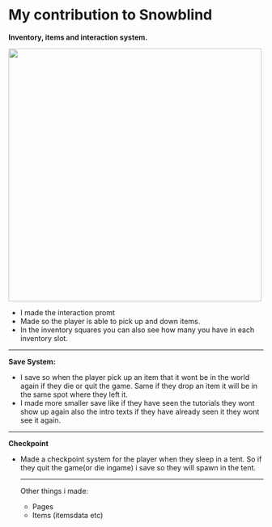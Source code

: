 # My contribution to Snowblind

<strong>Inventory, items and interaction system. </strong>

<img src="images/FM_FoodTutorial.gif" width="500">

* I made the interaction promt
* Made so the player is able to pick up and down items.
* In the inventory squares you can also see how many you have in each inventory slot. 
---
<strong> Save System: </strong>
* I save so when the player pick up an item that it wont be in the world again if they die or quit the game. Same if they drop an item it will be in the same spot where they left it.
* I made more smaller save like if they have seen the tutorials they wont show up again also the intro texts if they have already seen it they wont see it again.   
---
<strong> Checkpoint </strong>
* Made a checkpoint system for the player when they sleep in a tent. So if they quit the game(or die ingame) i save so they will spawn in the tent.

  ---

  Other things i made: 
  * Pages
  * Items (itemsdata etc) 


